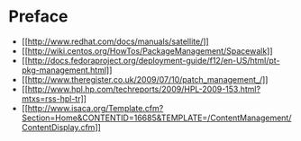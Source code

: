 # __Preface__



 * [[http://www.redhat.com/docs/manuals/satellite/]]
 * [[http://wiki.centos.org/HowTos/PackageManagement/Spacewalk]]
 * [[http://docs.fedoraproject.org/deployment-guide/f12/en-US/html/pt-pkg-management.html]]
 * [[http://www.theregister.co.uk/2009/07/10/patch_management_/]]
 * [[http://www.hpl.hp.com/techreports/2009/HPL-2009-153.html?mtxs=rss-hpl-tr]]
 * [[http://www.isaca.org/Template.cfm?Section=Home&CONTENTID=16685&TEMPLATE=/ContentManagement/ContentDisplay.cfm]]